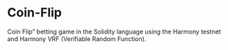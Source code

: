 # Coin-Flip
Coin Flip” betting game in the Solidity language using the Harmony testnet and Harmony VRF (Verifiable Random Function).
